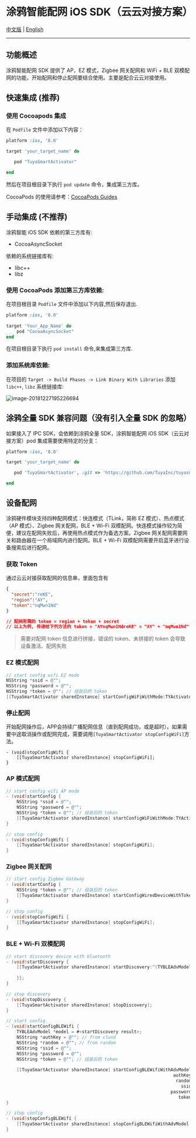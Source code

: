 # 涂鸦智能配网 iOS SDK（云云对接方案）

[中文版](README-zh.md) | [English](README.md)

---

## 功能概述

涂鸦智能配网 SDK 提供了 AP，EZ 模式，Zigbee 网关配网和 WiFi + BLE 双模配网的功能，开始配网和停止配网要结合使用。主要是配合云云对接使用。

## 快速集成 (推荐)

### 使用 Cocoapods 集成

在 `Podfile` 文件中添加以下内容：

```ruby
platform :ios, '8.0'

target 'your_target_name' do

   pod "TuyaSmartActivator"

end
```

然后在项目根目录下执行 `pod update` 命令，集成第三方库。

CocoaPods 的使用请参考：[CocoaPods Guides](https://guides.cocoapods.org/)


## 手动集成 (不推荐)

涂鸦智能 iOS SDK 依赖的第三方库有:

- CocoaAsyncSocket

依赖的系统链接库有:

- libc++
- libz


### 使用 CocoaPods 添加第三方库依赖:

在项目根目录 `Podfile` 文件中添加以下内容,然后保存退出.

```ruby
platform :ios, '8.0'
	
target 'Your_App_Name' do
	pod "CocoaAsyncSocket"
end
```

在项目根目录下执行 `pod install` 命令,来集成第三方库.

### 添加系统库依赖:

在项目的 `Target -> Build Phases -> Link Binary With Libraries` 添加 `libc++`, `libz` 系统链接库:


![image-20181227195226694](./image-20181227195226694.png)



## 涂鸦全量 SDK 兼容问题（没有引入全量 SDK 的忽略）

如果接入了 IPC SDK，会依赖到涂鸦全量 SDK，涂鸦智能配网 iOS SDK（云云对接方案）pod 集成需要使用特定的分支：

```ruby
platform :ios, '8.0'

target 'your_target_name' do

   pod 'TuyaSmartActivator', :git => 'https://github.com/TuyaInc/tuyasmart_ios_activator_sdk.git', :branch => 'develop_compatible'

end
```


## 设备配网

涂鸦硬件模块支持四种配网模式：快连模式（TLink，简称 EZ 模式）、热点模式（AP 模式）、Zigbee 网关配网，BLE +  Wi-Fi 双模配网。快连模式操作较为简便，建议在配网失败后，再使用热点模式作为备选方案。Zigbee 网关配网需要网关和路由器在一个局域网内进行配网。BLE + Wi-Fi 双模配网需要开启蓝牙进行设备搜索后进行配网。

### 获取 Token

通过云云对接获取配网的信息串，里面包含有

```json
{
  "secret":"reKE",
  "region":"AY",
  "token":"nqMwn1Nd"
}

// 配网所需的 token = region + token + secret
// 以上为例, 传递给下列方法的 token = "AYnqMwn1NdreKE" = "AY" + "nqMwn1Nd" + "reKE" 
```

> 需要对配网 token 信息进行拼接，错误的 token、未拼接的 token 会导致设备激活、配网失败

### EZ 模式配网

```objective-c
// start config wifi EZ mode
NSString *ssid = @"";
NSString *password = @"";
NSString *token = @""; // 组装后的 token
[[TuyaSmartActivator sharedInstance] startConfigWiFiWithMode:TYActivatorModeEZ ssid:ssid password:password token:token];
```

### 停止配网

开始配网操作后，APP会持续广播配网信息（直到配网成功，或是超时）。如果需要中途取消操作或配网完成，需要调用`[TuyaSmartActivator stopConfigWiFi]`方法。

```
- (void)stopConfigWifi {
    [[TuyaSmartActivator sharedInstance] stopConfigWiFi];
}
```

### AP 模式配网

```objective-c
// start config wifi AP mode
- (void)startConfig {
    NSString *ssid = @"";
    NSString *password = @"";
    NSString *token = @""; // 组装后的 token
    [[TuyaSmartActivator sharedInstance] startConfigWiFiWithMode:TYActivatorModeAP ssid:ssid password:password token:token];
}

// stop config
- (void)stopConfigWifi {
    [[TuyaSmartActivator sharedInstance] stopConfigWiFi];
}
```

### Zigbee 网关配网 

```objective-c
// start config Zigbee Gateway
- (void)startConfig {
    NSString *token = @""; // 组装后的 token
    [[TuyaSmartActivator sharedInstance] startConfigWiredDeviceWithToken:token];
}

// stop config
- (void)stopConfigWifi {
    [[TuyaSmartActivator sharedInstance] stopConfigWiFi];
}
```

### BLE + Wi-Fi 双模配网 

```objective-c
// start discovery device with bluetooth
- (void)startDiscovery {
    [[TuyaSmartActivator sharedInstance] startDiscovery:^(TYBLEAdvModel *model){
      
    }];
}

// stop discovery
- (void)stopDiscovery {
    [[TuyaSmartActivator sharedInstance] stopDiscovery];
}

// start config
- (void)startConfigBLEWifi {
    TYBLEAdvModel *model = #<startDiscovery result>;
    NSString *authKey = @""; // from clund
    NSString *random = @""; // from random
    NSString *ssid = @"";
    NSString *password = @"";
    NSString *token = @""; // 组装后的 token
  
    [[TuyaSmartActivator sharedInstance] startConfigBLEWifiWithAdvModel:model
                                                                authKey:authKeyauthKey
                                                                 random:random
                                                                   ssid:ssid
                                                               password:password
                                                                  token:token];
}

// stop config
- (void)stopConfigBLEWifi {
    [[TuyaSmartActivator sharedInstance] stopConfigBLEWifiWithAdvModel:#<discoveryModel>];
}
```

